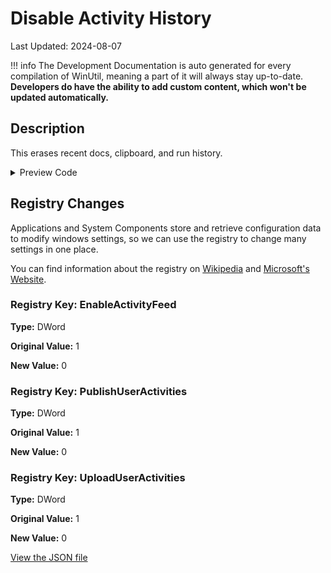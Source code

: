 # Disable Activity History

Last Updated: 2024-08-07


!!! info
     The Development Documentation is auto generated for every compilation of WinUtil, meaning a part of it will always stay up-to-date. **Developers do have the ability to add custom content, which won't be updated automatically.**
## Description

This erases recent docs, clipboard, and run history.

<!-- BEGIN CUSTOM CONTENT -->

<!-- END CUSTOM CONTENT -->

<details>
<summary>Preview Code</summary>

```json
{
  "Content": "Disable Activity History",
  "Description": "This erases recent docs, clipboard, and run history.",
  "category": "Essential Tweaks",
  "panel": "1",
  "Order": "a005_",
  "registry": [
    {
      "Path": "HKLM:\\SOFTWARE\\Policies\\Microsoft\\Windows\\System",
      "Name": "EnableActivityFeed",
      "Type": "DWord",
      "Value": "0",
      "OriginalValue": "1"
    },
    {
      "Path": "HKLM:\\SOFTWARE\\Policies\\Microsoft\\Windows\\System",
      "Name": "PublishUserActivities",
      "Type": "DWord",
      "Value": "0",
      "OriginalValue": "1"
    },
    {
      "Path": "HKLM:\\SOFTWARE\\Policies\\Microsoft\\Windows\\System",
      "Name": "UploadUserActivities",
      "Type": "DWord",
      "Value": "0",
      "OriginalValue": "1"
    }
  ],
  "link": "https://christitustech.github.io/winutil/dev/tweaks/Essential-Tweaks/AH"
}
```

</details>

## Registry Changes
Applications and System Components store and retrieve configuration data to modify windows settings, so we can use the registry to change many settings in one place.


You can find information about the registry on [Wikipedia](https://www.wikiwand.com/en/Windows_Registry) and [Microsoft's Website](https://learn.microsoft.com/en-us/windows/win32/sysinfo/registry).

### Registry Key: EnableActivityFeed

**Type:** DWord

**Original Value:** 1

**New Value:** 0

### Registry Key: PublishUserActivities

**Type:** DWord

**Original Value:** 1

**New Value:** 0

### Registry Key: UploadUserActivities

**Type:** DWord

**Original Value:** 1

**New Value:** 0



<!-- BEGIN SECOND CUSTOM CONTENT -->

<!-- END SECOND CUSTOM CONTENT -->


[View the JSON file](https://github.com/Compourri/essentials/tree/main/config/tweaks.json)

